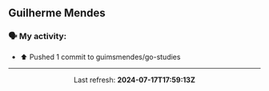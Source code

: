 ## Guilherme Mendes

### 🗣 My activity:

* ⬆️ Pushed 1 commit to guimsmendes/go-studies

---

<p align="center">
  Last refresh: 
  <b>2024-07-17T17:59:13Z</b>
</p>
